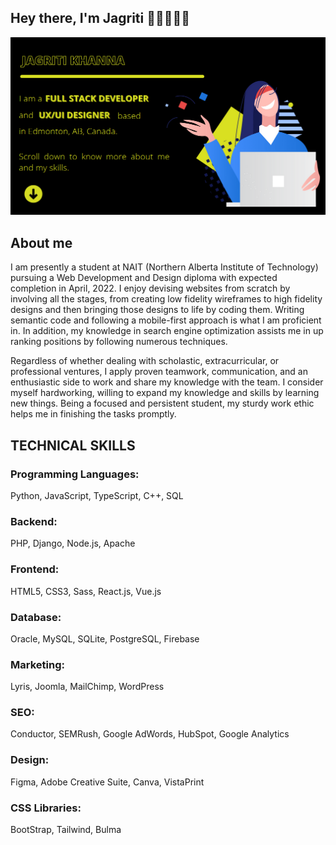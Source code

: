 ## Hey there, I'm Jagriti 👋🏼👩🏻‍💻 

<img src="https://github.com/Jagriti13Khanna/Jagriti13Khanna/blob/main/header-banner-v2.png" alt="Banner image telling my name and my title.">

## About me

I am presently a student at NAIT (Northern Alberta Institute of Technology) pursuing a Web Development and Design diploma with expected completion in April, 2022. I enjoy devising websites from scratch by involving all the stages, from creating low fidelity wireframes to high fidelity designs and then bringing those designs to life by coding them. Writing semantic code and following a mobile-first approach is what I am proficient in. In addition, my knowledge in search engine optimization assists me in up ranking positions by following numerous techniques.

Regardless of whether dealing with scholastic, extracurricular, or professional ventures, I apply proven teamwork, communication, and an enthusiastic side to work and share my knowledge with the team. I consider myself hardworking, willing to expand my knowledge and skills by learning new things. Being a focused and persistent student, my sturdy work ethic helps me in finishing the tasks promptly.

## TECHNICAL SKILLS
<div><h3>Programming Languages:</h3> Python, JavaScript, TypeScript, C++, SQL</div>
<h3>Backend:</h3> PHP, Django, Node.js, Apache
<h3>Frontend:</h3> HTML5, CSS3, Sass, React.js, Vue.js
<h3>Database:</h3> Oracle, MySQL, SQLite, PostgreSQL, Firebase
<h3>Marketing:</h3> Lyris, Joomla, MailChimp, WordPress
<h3>SEO:</h3> Conductor, SEMRush, Google AdWords, HubSpot, Google Analytics
<h3>Design:</h3> Figma, Adobe Creative Suite, Canva, VistaPrint
<h3>CSS Libraries:</h3> BootStrap, Tailwind, Bulma
